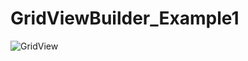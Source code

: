 # GridViewBuilder_Example1
![GridView](https://user-images.githubusercontent.com/59411109/189485877-b395e5fa-4ab3-4eca-b000-129f153acb49.gif)
